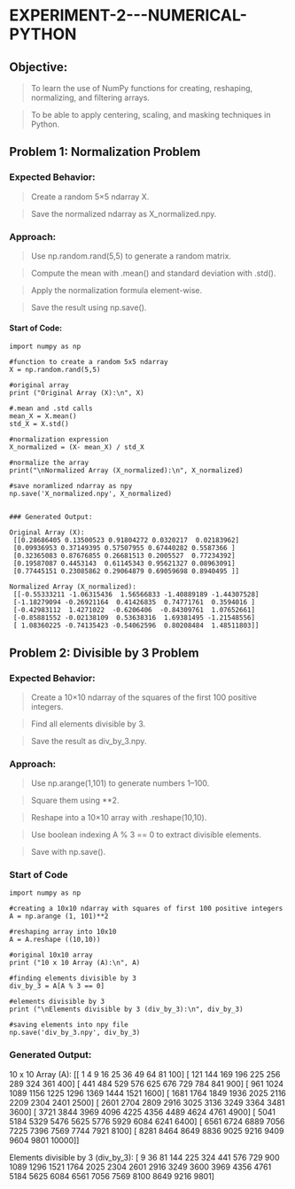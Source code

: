 # EXPERIMENT-2---NUMERICAL-PYTHON

## Objective:

> To learn the use of NumPy functions for creating, reshaping, normalizing, and filtering arrays.

> To be able to apply centering, scaling, and masking techniques in Python.

## Problem 1: Normalization Problem

### Expected Behavior:

> Create a random 5×5 ndarray X.

> Save the normalized ndarray as X_normalized.npy.

### Approach:

> Use np.random.rand(5,5) to generate a random matrix.

> Compute the mean with .mean() and standard deviation with .std().

> Apply the normalization formula element-wise.

> Save the result using np.save().

#### Start of Code:

```
import numpy as np

#function to create a random 5x5 ndarray
X = np.random.rand(5,5)

#original array
print ("Original Array (X):\n", X)

#.mean and .std calls
mean_X = X.mean()
std_X = X.std()

#normalization expression
X_normalized = (X- mean_X) / std_X

#normalize the array
print("\nNormalized Array (X_normalized):\n", X_normalized)

#save noramlized ndarray as npy
np.save('X_normalized.npy', X_normalized)


### Generated Output:

Original Array (X):
 [[0.28686405 0.13500523 0.91804272 0.0320217  0.02183962]
 [0.09936953 0.37149395 0.57507955 0.67440282 0.5587366 ]
 [0.32365083 0.87676855 0.26681513 0.2005527  0.77234392]
 [0.19587087 0.4453143  0.61145343 0.95621327 0.08963091]
 [0.77445151 0.23085862 0.29064879 0.69059698 0.8940495 ]]

Normalized Array (X_normalized):
 [[-0.55333211 -1.06315436  1.56566833 -1.40889189 -1.44307528]
 [-1.18279094 -0.26921164  0.41426835  0.74771761  0.3594016 ]
 [-0.42983112  1.4271022  -0.6206406  -0.84309761  1.07652661]
 [-0.85881552 -0.02138109  0.53638316  1.69381495 -1.21548556]
 [ 1.08360225 -0.74135423 -0.54062596  0.80208484  1.48511803]]

```

## Problem 2: Divisible by 3 Problem

### Expected Behavior:

> Create a 10×10 ndarray of the squares of the first 100 positive integers.

> Find all elements divisible by 3.

> Save the result as div_by_3.npy.

### Approach:

> Use np.arange(1,101) to generate numbers 1–100.

> Square them using **2.

> Reshape into a 10×10 array with .reshape(10,10).

> Use boolean indexing A % 3 == 0 to extract divisible elements.

> Save with np.save().

### Start of Code

```
import numpy as np

#creating a 10x10 ndarray with squares of first 100 positive integers
A = np.arange (1, 101)**2

#reshaping array into 10x10
A = A.reshape ((10,10))

#original 10x10 array
print ("10 x 10 Array (A):\n", A)

#finding elements divisible by 3
div_by_3 = A[A % 3 == 0]

#elements divisible by 3
print ("\nElements divisible by 3 (div_by_3):\n", div_by_3)

#saving elements into npy file
np.save('div_by_3.npy', div_by_3)

```

### Generated Output: 

10 x 10 Array (A):
 [[    1     4     9    16    25    36    49    64    81   100]
 [  121   144   169   196   225   256   289   324   361   400]
 [  441   484   529   576   625   676   729   784   841   900]
 [  961  1024  1089  1156  1225  1296  1369  1444  1521  1600]
 [ 1681  1764  1849  1936  2025  2116  2209  2304  2401  2500]
 [ 2601  2704  2809  2916  3025  3136  3249  3364  3481  3600]
 [ 3721  3844  3969  4096  4225  4356  4489  4624  4761  4900]
 [ 5041  5184  5329  5476  5625  5776  5929  6084  6241  6400]
 [ 6561  6724  6889  7056  7225  7396  7569  7744  7921  8100]
 [ 8281  8464  8649  8836  9025  9216  9409  9604  9801 10000]]

Elements divisible by 3 (div_by_3):
 [   9   36   81  144  225  324  441  576  729  900 1089 1296 1521 1764
 2025 2304 2601 2916 3249 3600 3969 4356 4761 5184 5625 6084 6561 7056
 7569 8100 8649 9216 9801]

